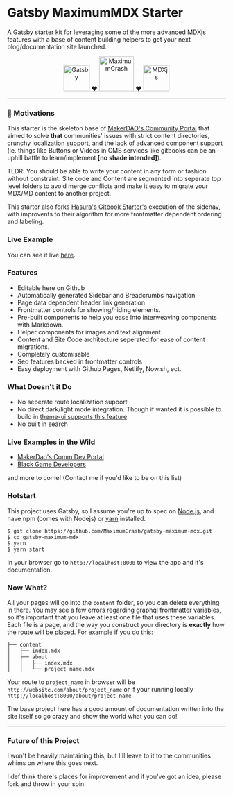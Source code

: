 # Gatsby MaximumMDX Starter

A Gatsby starter kit for leveraging some of the more advanced MDXjs features with a base of content building helpers to get your next blog/documentation site launched.

<p align="center">
  <a href="https://www.gatsbyjs.org">
    <img alt="Gatsby" src="https://www.gatsbyjs.com/Gatsby-Monogram.svg" width="60" />
    ❤️
	<img alt="MaximumCrash" src="https://rejontaylor.com/Images/crash_contact.svg" width="80" />
	❤️
    <img alt="MDXjs" src="https://mdx-logo.now.sh" width="60"/>
  </a>
</p>

---

### 🤔 Motivations

This starter is the skeleton base of [MakerDAO's Community Portal](https://github.com/makerdao/community) that aimed to solve **that** communities' issues with strict content directories, crunchy localization support, and the lack of advanced component support (ie. things like Buttons or Videos in CMS services like gitbooks can be an uphill battle to learn/implement __[no shade intended]__). 

TLDR: You should be able to write your content in any form or fashion without constraint. Site code and Content are segmented into seperate top level folders to avoid merge conflicts and make it easy to migrate your MDX/MD content to another project.

This starter also forks [Hasura's Gitbook Starter's](https://github.com/hasura/gatsby-gitbook-starter) execution of the sidenav, with improvents to their algorithm for more frontmatter dependent ordering and labeling.

### Live Example

You can see it live [here](gatsby-maximum-mdx.netlify.app). 

### Features

- Editable here on Github
- Automatically generated Sidebar and Breadcrumbs navigation
- Page data dependent header link generation
- Frontmatter controls for showing/hiding elements. 
- Pre-built components to help you ease into interweaving components with Markdown.
- Helper components for images and text alignment.
- Content and Site Code architecture seperated for ease of content migrations.
- Completely customisable
- Seo features backed in frontmatter controls
- Easy deployment with Github Pages, Netlify, Now.sh, ect.

### What Doesn't it Do

- No seperate route localization support 
- No direct dark/light mode integration. Though if wanted it is possible to build in [theme-ui supports this feature](https://theme-ui.com/guides/color-mode-toggles/)
- No built in search 

### Live Examples in the Wild

- [MakerDao's Comm Dev Portal](https://community-development.makerdao.com/)
- [Black Game Developers](https://www.blackgamedevs.com/)

and more to come! (Contact me if you'd like to be on this list)

### Hotstart

This project uses Gatsby, so I assume you're up to spec on [Node.js](https://nodejs.org/en/download/), and have npm (comes with Nodejs) or [yarn](https://classic.yarnpkg.com/en/docs/install#mac-stable) installed. 

```
$ git clone https://github.com/MaximumCrash/gatsby-maximum-mdx.git
$ cd gatsby-maximum-mdx
$ yarn 
$ yarn start
```

In your browser go to `http://localhost:8000` to view the app and it's documentation.

### Now What?

All your pages will go into the `content` folder, so you can delete everything in there. You may see a few errors regarding graphql frontmatter variables, so it's important that you leave at least one file that uses these variables. Each file is a page, and the way you construct your directory is **exactly** how the route will be placed. For example if you do this:

```
├── content
│   ├── index.mdx
│   ├── about
│   │   ├── index.mdx
│   │   └── project_name.mdx
```

Your route to `project_name` in browser will be `http://website.com/about/project_name` or if your running locally `http://localhost:8000/about/project_name`

The base project here has a good amount of documentation written into the site itself so go crazy and show the world what you can do! 

--- 

### Future of this Project

I won't be heavily maintaining this, but I'll leave to it to the communities whims on where this goes next.

I def think there's places for improvement and if you've got an idea, please fork and throw in your spin. 
